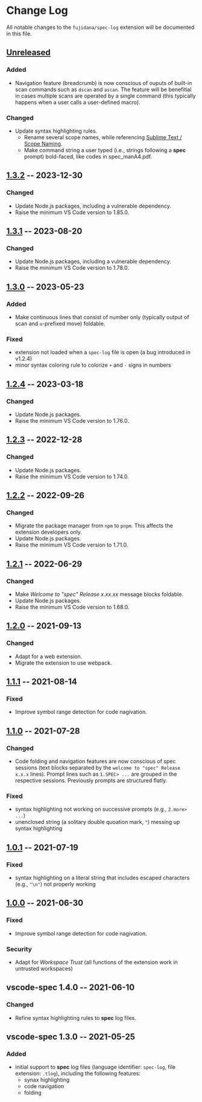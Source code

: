 # Change Log

All notable changes to the `fujidana/spec-log` extension will be documented in this file.

## [Unreleased]

### Added

- Navigation feature (breadcrumb) is now conscious of ouputs of built-in scan commands such as `dscan` and `ascan`. The feature will be benefitial in cases multiple scans are operated by a single command (this typically happens when a user calls a user-defined macro).

### Changed

- Update syntax highlighting rules.
  - Rename several scope names, while referencing [Sublime Text / Scope Naming](https://www.sublimetext.com/docs/scope_naming.html).
  - Make command string a user typed (i.e., strings following a __spec__ prompt) bold-faced, like codes in spec_manA4.pdf.

## [1.3.2] -- 2023-12-30

### Changed

- Update Node.js packages, including a vulnerable dependency.
- Raise the minimum VS Code version to 1.85.0.

## [1.3.1] -- 2023-08-20

### Changed

- Update Node.js packages, including a vulnerable dependency.
- Raise the minimum VS Code version to 1.78.0.

## [1.3.0] -- 2023-05-23

### Added

- Make continuous lines that consist of number only (typically output of scan and `u`-prefixed move) foldable.

### Fixed

- extension not loaded when a `spec-log` file is open (a bug introduced in v1.2.4)
- minor syntax coloring rule to colorize `+` and `-` signs in numbers

## [1.2.4] -- 2023-03-18

### Changed

- Update Node.js packages.
- Raise the minimum VS Code version to 1.76.0.

## [1.2.3] -- 2022-12-28

### Changed

- Update Node.js packages.
- Raise the minimum VS Code version to 1.74.0.

## [1.2.2] -- 2022-09-26

### Changed

- Migrate the package manager from `npm` to `pnpm`. This affects the extension developers only.
- Update Node.js packages.
- Raise the minimum VS Code version to 1.71.0.

## [1.2.1] -- 2022-06-29

### Changed

- Make _Welcome to "spec" Release x.xx.xx_ message blocks foldable.
- Update Node.js packages.
- Raise the minimum VS Code version to 1.68.0.

## [1.2.0] -- 2021-09-13

### Changed

- Adapt for a web extension.
- Migrate the extension to use webpack.

## [1.1.1] -- 2021-08-14

### Fixed

- Improve symbol range detection for code nagivation.

## [1.1.0] -- 2021-07-28

### Changed

- Code folding and navigation features are now conscious of spec sessions (text blocks separated by the `welcome to "spec" Release x.x.x` lines). Prompt lines such as `1.SPEC> ...` are grouped in the respective sessions. Previously prompts are structured flatly.

### Fixed

- syntax highlighting not working on successive prompts (e.g., `2.more> ...`)
- unenclosed string (a solitary double quoation mark, `"`) messing up syntax highlighting

## [1.0.1] -- 2021-07-19

### Fixed

- syntax highlighting on a literal string that includes escaped characters (e.g., `"\n"`) not properly working

## [1.0.0] -- 2021-06-30

### Fixed

- Improve symbol range detection for code nagivation.

### Security

- Adapt for _Workspace Trust_ (all functions of the extension work in untrusted workspaces)

## vscode-spec 1.4.0 -- 2021-06-10

### Changed

- Refine syntax highlighting rules to __spec__ log files.

## vscode-spec 1.3.0 -- 2021-05-25

### Added

- initial support to __spec__ log files (language identifier: `spec-log`, file extension: `.tlog`), including the following features:
  - synax highlighting
  - code navigation
  - folding

[Unreleased]: https://github.com/fujidana/vscode-spec-log/compare/v1.3.2...HEAD
[1.3.2]: https://github.com/fujidana/vscode-spec-log/compare/v1.3.1...v1.3.2
[1.3.1]: https://github.com/fujidana/vscode-spec-log/compare/v1.3.0...v1.3.1
[1.3.0]: https://github.com/fujidana/vscode-spec-log/compare/v1.2.4...v1.3.0
[1.2.4]: https://github.com/fujidana/vscode-spec-log/compare/v1.2.3...v1.2.4
[1.2.3]: https://github.com/fujidana/vscode-spec-log/compare/v1.2.2...v1.2.3
[1.2.2]: https://github.com/fujidana/vscode-spec-log/compare/v1.2.1...v1.2.2
[1.2.1]: https://github.com/fujidana/vscode-spec-log/compare/v1.2.0...v1.2.1
[1.2.0]: https://github.com/fujidana/vscode-spec-log/compare/v1.1.1...v1.2.0
[1.1.1]: https://github.com/fujidana/vscode-spec-log/compare/v1.1.0...v1.1.1
[1.1.0]: https://github.com/fujidana/vscode-spec-log/compare/v1.0.1...v1.1.0
[1.0.1]: https://github.com/fujidana/vscode-spec-log/compare/v1.0.0...v1.0.1
[1.0.0]: https://github.com/fujidana/vscode-spec-log/releases/tag/v1.0.0
